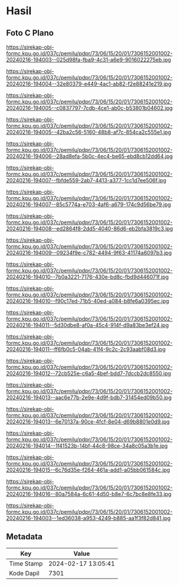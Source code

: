 # Hasil

## Foto C Plano

https://sirekap-obj-formc.kpu.go.id/037c/pemilu/pdpr/73/06/15/20/01/7306152001002-20240216-194003--025d98fa-fba9-4c31-a6e9-9016022275eb.jpg

https://sirekap-obj-formc.kpu.go.id/037c/pemilu/pdpr/73/06/15/20/01/7306152001002-20240216-194004--32e80379-e449-4ac1-ab82-f2e88241e219.jpg

https://sirekap-obj-formc.kpu.go.id/037c/pemilu/pdpr/73/06/15/20/01/7306152001002-20240216-194005--c0837797-7cdb-4ce1-ab0c-b53801b04602.jpg

https://sirekap-obj-formc.kpu.go.id/037c/pemilu/pdpr/73/06/15/20/01/7306152001002-20240216-194005--42ba2c56-5160-48b8-af7c-854ca2c555e1.jpg

https://sirekap-obj-formc.kpu.go.id/037c/pemilu/pdpr/73/06/15/20/01/7306152001002-20240216-194006--28ad8efa-5b0c-4ec4-be65-ebd8cb12dd64.jpg

https://sirekap-obj-formc.kpu.go.id/037c/pemilu/pdpr/73/06/15/20/01/7306152001002-20240216-194007--fbfde559-2ab7-4413-a377-1cc1d7ee506f.jpg

https://sirekap-obj-formc.kpu.go.id/037c/pemilu/pdpr/73/06/15/20/01/7306152001002-20240216-194007--85c5774a-e703-4af6-a679-174c9d56be79.jpg

https://sirekap-obj-formc.kpu.go.id/037c/pemilu/pdpr/73/06/15/20/01/7306152001002-20240216-194008--ed2864f8-2dd5-4040-86d6-eb2bfa3819c3.jpg

https://sirekap-obj-formc.kpu.go.id/037c/pemilu/pdpr/73/06/15/20/01/7306152001002-20240216-194009--09234f9e-c782-4494-9f63-41174a6097b3.jpg

https://sirekap-obj-formc.kpu.go.id/037c/pemilu/pdpr/73/06/15/20/01/7306152001002-20240216-194010--7b0a3221-7176-430e-bd8c-fbd9d446071f.jpg

https://sirekap-obj-formc.kpu.go.id/037c/pemilu/pdpr/73/06/15/20/01/7306152001002-20240216-194010--f90c17ed-71b5-40ed-a084-b8fe6a0395ec.jpg

https://sirekap-obj-formc.kpu.go.id/037c/pemilu/pdpr/73/06/15/20/01/7306152001002-20240216-194011--5d30dbe8-af0a-45c4-914f-d9a83be3ef24.jpg

https://sirekap-obj-formc.kpu.go.id/037c/pemilu/pdpr/73/06/15/20/01/7306152001002-20240216-194011--ff6fb0c5-04ab-41f4-9c2c-2c93aabf08d3.jpg

https://sirekap-obj-formc.kpu.go.id/037c/pemilu/pdpr/73/06/15/20/01/7306152001002-20240216-194012--72cb525e-c6a5-4bef-bdd7-7dccb2dc8550.jpg

https://sirekap-obj-formc.kpu.go.id/037c/pemilu/pdpr/73/06/15/20/01/7306152001002-20240216-194013--aac6e77b-2e9e-4d9f-bdb7-31454ed09b50.jpg

https://sirekap-obj-formc.kpu.go.id/037c/pemilu/pdpr/73/06/15/20/01/7306152001002-20240216-194013--6e70137a-90ce-4fcf-8e04-d69b8801e0d9.jpg

https://sirekap-obj-formc.kpu.go.id/037c/pemilu/pdpr/73/06/15/20/01/7306152001002-20240216-194014--1f41523b-14bf-44c8-98ce-34a8c05a3b1e.jpg

https://sirekap-obj-formc.kpu.go.id/037c/pemilu/pdpr/73/06/15/20/01/7306152001002-20240216-194015--6c76d35e-f264-461a-add1-a05bb061584c.jpg

https://sirekap-obj-formc.kpu.go.id/037c/pemilu/pdpr/73/06/15/20/01/7306152001002-20240216-194016--80a7584a-6c61-4d50-b8e7-6c7bc8e8fe33.jpg

https://sirekap-obj-formc.kpu.go.id/037c/pemilu/pdpr/73/06/15/20/01/7306152001002-20240216-194003--1ed36038-a953-4249-b885-aa1f3f82d841.jpg


## Metadata

| Key        | Value               |
| ---------- | ------------------- |
| Time Stamp | 2024-02-17 13:05:41 |
| Kode Dapil | 7301                |



